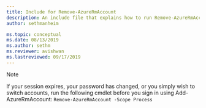 ```yaml
---
title: Include for Remove-AzureRmAccount 
description: An include file that explains how to run Remove-AzureRmAccount.
author: sethmanheim

ms.topic: conceptual
ms.date: 08/13/2019
ms.author: sethm
ms.reviewer: avishwan
ms.lastreviewed: 09/17/2019
---
```


>[!Note]
>If your session expires, your password has changed, or you simply wish to switch accounts, run the following cmdlet before you sign in using Add-AzureRmAccount: `Remove-AzureRmAccount -Scope Process`

